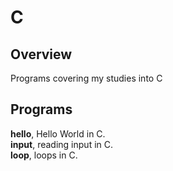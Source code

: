 # C

## Overview
Programs covering my studies into C

## Programs
**hello**, Hello World in C. </br>
**input**, reading input in C. </br>
**loop**, loops in C. </br>
